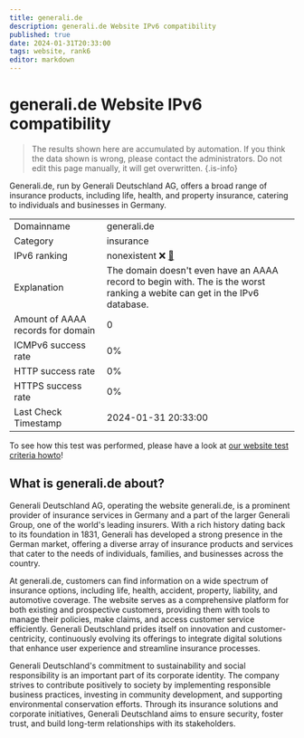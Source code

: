 ```yaml
---
title: generali.de
description: generali.de Website IPv6 compatibility
published: true
date: 2024-01-31T20:33:00
tags: website, rank6
editor: markdown
---
```


# generali.de Website IPv6 compatibility

> The results shown here are accumulated by automation. If you think the data shown is wrong, please contact the administrators. 
> Do not edit this page manually, it will get overwritten.
{.is-info}

Generali.de, run by Generali Deutschland AG, offers a broad range of insurance products, including life, health, and property insurance, catering to individuals and businesses in Germany.


|   |   |
| - | - |
| Domainname | generali.de
| Category | insurance |
| IPv6 ranking | nonexistent :x: [🔗](/howto/ranking) |
| Explanation | The domain doesn't even have an AAAA record to begin with. The is the worst ranking a webite can get in the IPv6 database. |
| Amount of AAAA records for domain | 0 |
| ICMPv6 success rate | 0%|
| HTTP success rate | 0% |
| HTTPS success rate | 0% |
| Last Check Timestamp | 2024-01-31 20:33:00 |

To see how this test was performed, please have a look at [our website test criteria howto](/howto/testcriteria/website)!


## What is generali.de about?
Generali Deutschland AG, operating the website generali.de, is a prominent provider of insurance services in Germany and a part of the larger Generali Group, one of the world's leading insurers. With a rich history dating back to its foundation in 1831, Generali has developed a strong presence in the German market, offering a diverse array of insurance products and services that cater to the needs of individuals, families, and businesses across the country.

At generali.de, customers can find information on a wide spectrum of insurance options, including life, health, accident, property, liability, and automotive coverage. The website serves as a comprehensive platform for both existing and prospective customers, providing them with tools to manage their policies, make claims, and access customer service efficiently. Generali Deutschland prides itself on innovation and customer-centricity, continuously evolving its offerings to integrate digital solutions that enhance user experience and streamline insurance processes.

Generali Deutschland's commitment to sustainability and social responsibility is an important part of its corporate identity. The company strives to contribute positively to society by implementing responsible business practices, investing in community development, and supporting environmental conservation efforts. Through its insurance solutions and corporate initiatives, Generali Deutschland aims to ensure security, foster trust, and build long-term relationships with its stakeholders.


